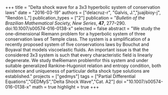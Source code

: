 +++
title = "Delta shock wave for a 3x3 hyperbolic system of conservation laws"
date = "2016-03-19"
authors = ["delacruz-r", "Galvis, J.","juajibioy-j", "Rendón L."]
publication_types = ["2"]
publication = "*Bulletin of the Brazilian Mathematical Society, New Series*, **47**, 277–290. doi:10.1007/s00574-016-0138-x"
selected = false
abstract = "We study the one-dimensional Riemann problem for a hyperbolic system of three conservation laws of Temple class. The system is a simplification of a recently proposed system of five conservations laws by Bouchut and Boyaval that models viscoelastic fluids. An important issue is that the considered 3x3 system is such that every characteristic field is linearly degenerate. We study theRiemann problemfor this system and under suitable generalized Rankine-Hugoniot relation and entropy condition, both existence and uniqueness of particular delta shock type solutions are established."
projects = ["gedmys"]
tags = ["Partial Differential Equations","GEDMyS","Delta Shock Wave","Cat. A2"]
doi ="10.1007/s00574-016-0138-x"
math = true
highlight = true
+++
